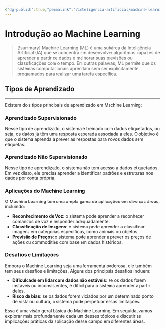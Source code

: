 ```yaml
---
{"dg-publish":true,"permalink":"/inteligencia-artificial/machine-learning/introducao-ao-machine-learning/","title":"Introdução ao Machine Learning","metatags":{"description":"permite que os sistemas computacionais aprendam sem ser explicitamente programados para realizar uma tarefa específica."},"tags":["Inteligencia-artificial","Machine-Learning"],"updated":"2025-01-20T19:52:10.139-03:00"}
---
```


# Introdução ao Machine Learning


>[!summary] Machine Learning (ML) é uma subárea da Inteligência Artificial (IA) que se concentra em desenvolver algoritmos capazes de aprender a partir de dados e melhorar suas previsões ou classificações com o tempo. Em outras palavras, ML permite que os sistemas computacionais aprendam sem ser explicitamente programados para realizar uma tarefa específica.

## **Tipos de Aprendizado**
------------------------

Existem dois tipos principais de aprendizado em Machine Learning:

### **Aprendizado Supervisionado**

Nesse tipo de aprendizado, o sistema é treinado com dados etiquetados, ou seja, os dados já têm uma resposta esperada associada a eles. O objetivo é que o sistema aprenda a prever as respostas para novos dados sem etiquetas.

### **Aprendizado Não Supervisionado**

Nesse tipo de aprendizado, o sistema não tem acesso a dados etiquetados. Em vez disso, ele precisa aprender a identificar padrões e estruturas nos dados por conta própria.

### **Aplicações do Machine Learning**

O Machine Learning tem uma ampla gama de aplicações em diversas áreas, incluindo:

* **Reconhecimento de Voz**: o sistema pode aprender a reconhecer comandos de voz e responder adequadamente.
* **Classificação de Imagens**: o sistema pode aprender a classificar imagens em categorias específicas, como animais ou objetos.
* **Previsão de Preços**: o sistema pode aprender a prever os preços de ações ou commodities com base em dados históricos.

### **Desafios e Limitações**

Embora o Machine Learning seja uma ferramenta poderosa, ele também tem seus desafios e limitações. Alguns dos principais desafios incluem:

* **Dificuldade em lidar com dados não estáveis**: se os dados forem instáveis ou inconsistentes, é difícil para o sistema aprender a partir deles.
* **Risco de bias**: se os dados forem viciados por um determinado ponto de vista ou cultura, o sistema pode perpetuar essas limitações.

Essa é uma visão geral básica do Machine Learning. Em seguida, vamos explorar mais profundamente cada um desses tópicos e discutir as implicações práticas da aplicação desse campo em diferentes áreas.
